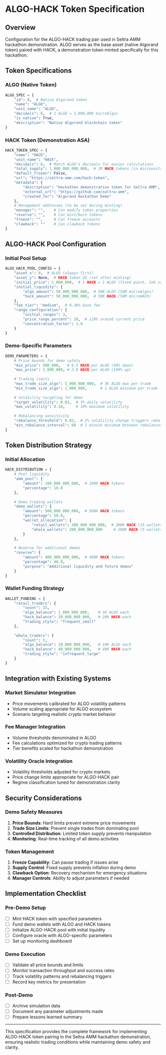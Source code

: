 # ALGO-HACK Token Specification

## Overview

Configuration for the ALGO-HACK trading pair used in Seltra AMM hackathon demonstration. ALGO serves as the base asset (native Algorand token) paired with HACK, a demonstration token minted specifically for this hackathon.

## Token Specifications

### ALGO (Native Token)
```python
ALGO_SPEC = {
    "id": 0,  # Native Algorand token
    "name": "ALGO",
    "unit_name": "ALGO",
    "decimals": 6,  # 1 ALGO = 1,000,000 microAlgos
    "is_native": True,
    "description": "Native Algorand blockchain token"
}
```

### HACK Token (Demonstration ASA)
```python
HACK_TOKEN_SPEC = {
    "name": "HACK",
    "unit_name": "HACK", 
    "decimals": 6,  # Match ALGO's decimals for easier calculations
    "total_supply": 1_000_000_000_000,  # 1M HACK tokens (in microunits)
    "default_frozen": False,
    "url": "https://seltra-amm.com/hack-token",
    "metadata": {
        "description": "Hackathon demonstration token for Seltra AMM",
        "external_url": "https://github.com/seltra-amm",
        "created_for": "Algorand Hackathon Demo"
    },
    # Management addresses (to be set during minting)
    "manager": "",    # Can modify token properties
    "reserve": "",    # Can mint/burn tokens
    "freeze": "",     # Can freeze accounts  
    "clawback": ""    # Can clawback tokens
}
```

## ALGO-HACK Pool Configuration

### Initial Pool Setup
```python
ALGO_HACK_POOL_CONFIG = {
    "asset_x": 0,  # ALGO (always first)
    "asset_y": None,  # HACK token ID (set after minting)
    "initial_price": 1_000_000,  # 1 HACK = 1 ALGO (fixed point, 1e6 scale)
    "initial_liquidity": {
        "algo_amount": 50_000_000_000,  # 50K ALGO (50M microAlgos)
        "hack_amount": 50_000_000_000,  # 50K HACK (50M microHACK)
    },
    "fee_tier": "medium",  # 0.30% base fee
    "range_configuration": {
        "initial_ranges": 3,
        "price_range_percent": 10,  # ±10% around current price
        "concentration_factor": 1.0
    }
}
```

### Demo-Specific Parameters
```python
DEMO_PARAMETERS = {
    # Price bounds for demo safety
    "min_price": 500_000,   # 0.5 HACK per ALGO (50% down)
    "max_price": 2_000_000, # 2.0 HACK per ALGO (100% up)
    
    # Trading limits
    "max_trade_size_algo": 5_000_000_000,  # 5K ALGO max per trade
    "min_trade_size_algo": 1_000_000,      # 1 ALGO minimum per trade
    
    # Volatility targeting for demo
    "target_volatility": 0.03,  # 3% daily volatility
    "max_volatility": 0.10,     # 10% maximum volatility
    
    # Rebalancing sensitivity
    "rebalance_threshold": 0.02,  # 2% volatility change triggers rebalance
    "min_rebalance_interval": 60  # 1 minute minimum between rebalances
}
```

## Token Distribution Strategy

### Initial Allocation
```python
HACK_DISTRIBUTION = {
    # Pool liquidity
    "amm_pool": {
        "amount": 100_000_000_000,  # 100K HACK tokens
        "percentage": 10.0
    },
    
    # Demo trading wallets
    "demo_wallets": {
        "amount": 500_000_000_000,  # 500K HACK tokens  
        "percentage": 50.0,
        "wallet_allocation": {
            "retail_wallets": 300_000_000_000,  # 300K HACK (15 wallets)
            "whale_wallets": 200_000_000_000     # 200K HACK (5 wallets)
        }
    },
    
    # Reserve for additional demos
    "reserve": {
        "amount": 400_000_000_000,  # 400K HACK tokens
        "percentage": 40.0,
        "purpose": "Additional liquidity and future demos"
    }
}
```

### Wallet Funding Strategy
```python
WALLET_FUNDING = {
    "retail_traders": {
        "count": 15,
        "algo_balance": 1_000_000_000,    # 1K ALGO each
        "hack_balance": 20_000_000_000,   # 20K HACK each
        "trading_style": "frequent_small"
    },
    
    "whale_traders": {
        "count": 5, 
        "algo_balance": 10_000_000_000,   # 10K ALGO each
        "hack_balance": 40_000_000_000,   # 40K HACK each
        "trading_style": "infrequent_large"
    }
}
```

## Integration with Existing Systems

### Market Simulator Integration
- Price movements calibrated for ALGO volatility patterns
- Volume scaling appropriate for ALGO ecosystem
- Scenario targeting realistic crypto market behavior

### Fee Manager Integration  
- Volume thresholds denominated in ALGO
- Fee calculations optimized for crypto trading patterns
- Tier benefits scaled for hackathon demonstration

### Volatility Oracle Integration
- Volatility thresholds adjusted for crypto markets
- Price change limits appropriate for ALGO-HACK pair
- Regime classification tuned for demonstration clarity

## Security Considerations

### Demo Safety Measures
1. **Price Bounds**: Hard limits prevent extreme price movements
2. **Trade Size Limits**: Prevent single trades from dominating pool
3. **Controlled Distribution**: Limited token supply prevents manipulation
4. **Monitoring**: Real-time tracking of all demo activities

### Token Management
1. **Freeze Capability**: Can pause trading if issues arise
2. **Supply Control**: Fixed supply prevents inflation during demo
3. **Clawback Option**: Recovery mechanism for emergency situations
4. **Manager Controls**: Ability to adjust parameters if needed

## Implementation Checklist

### Pre-Demo Setup
- [ ] Mint HACK token with specified parameters
- [ ] Fund demo wallets with ALGO and HACK tokens
- [ ] Initialize ALGO-HACK pool with initial liquidity
- [ ] Configure oracle with ALGO-specific parameters
- [ ] Set up monitoring dashboard

### Demo Execution
- [ ] Validate all price bounds and limits
- [ ] Monitor transaction throughput and success rates
- [ ] Track volatility patterns and rebalancing triggers
- [ ] Record key metrics for presentation

### Post-Demo
- [ ] Archive simulation data
- [ ] Document any parameter adjustments made
- [ ] Prepare lessons learned summary

---

This specification provides the complete framework for implementing ALGO-HACK token pairing in the Seltra AMM hackathon demonstration, ensuring realistic trading conditions while maintaining demo safety and clarity.
